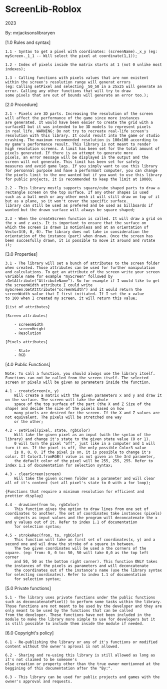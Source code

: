 # ScreenLib-Roblox
2023

By: mrjacksonslibraryen

[1.0 Rules and syntax]

	1.1 - Syntax to get a pixel with coordinates: (screenName)._x_y (eg: myScreen._1_1 -- Will select the pixel at coordinate(1,1));

	1.2 - Index of pixels inside the matrix starts at 1 (not 0 unlike most indexes);
	
	1.3 - Calling functions with pixels values that are non existent within the screen's resolution range will generat errors
	(eg: Calling setPixel and selecting _50_50 in a 25x25 will generate an error. Calling any other functions that will try to draw
	some pixels that are out of bounds will generate an error too.);
	
[2.0 Procedure]

	2.1 - Pixels are 3D parts. Increasing the resolution of the screen will affect the performance of the game since more instances
	are generated. It would have been easier to create the grid with a surfaceUI but it was intended to be 3D models to represent pixels
	in real life. WARNING: Do not try to recreate real-life screen's resolution with this library. It could result into the game or studio
	crashing. The maximum recommended resolution is 100x100 according to my game's performance result. This library is not meant to render
	high resolution screens. A limit has been set for the total amount of pixels generated. If there is an attempt to generate more
	pixels, an error message will be displayed in the output and the screen will not generate. This limit has been set for safety
	measures and avoid game lags. If you simply want to use this library for personnal purpose and have a performant computer, you can change
	the pixels limit to the one wanted but if you want to use this library for public projects, it is recommended to keep the limit at 10000;

	2.2 - This library mostly supports square/cube shaped parts to draw a rectangle screen on the top surface. If any other shapes is used
	such as a ball mesh or any other mesh it will still draw on top of it but as a plane, so it won't cover the specific surface. 
	library can still be used as prefered and be used as billboards if wanted but the drawn surface will always be square shaped;

	2.3 - When the createScreen function is called. It will draw a grid on the x and z axis. It is important to ensure that the surface on
	which the screen is drawn is motionless and at an orientation of Vector3(0, 0, 0). The library does not take in consideration the
	orientation of the instance (part) when drawn. Once the screen has been succesfully drawn, it is possible to move it around and rotate
	it;
	
[3.0 Properties]

	3.1 - The library will set a bunch of attributes to the screen folder when created. Those attributes can be used for further manipulation
	and calculations. To get an attribute of the screen write your screen variable name for example "myScreen" followed by 
	:GetAttribute("AttributeName"). So for example if I would like to get the screenWidth attribute I could write
	myScreen:GetAtttribute("screenWidth") and it would return the screenWidth value that I first initiated. If I set the x value
	to 100 when I created my screen, it will return this value;
	
	{List of attributes}
	
	[Screen attributes]
	
		- screenWidth
		- screenHeight
		- Resolution
		
	[Pixels attributes]
	
		- State
		- RGB
	
[4.0 Public Functions]

	Note: To call a function, you should always use the library itself. Functions can not be called from the screen itself. The selected
	screen or pixels will be given as parameters inside the function.

	4.1 - createScreen(x, y)
		Will create a matrix with the given parameters x and y and draw it on the surface. The screen will take the whole
		space of the top surface of the part (the X and Z Size of the shape) and decide the size of the pixels based on how
		many pixels are desired for the screen. If the X and Z values are not equivalent. The pixels will be stretched one way
		or the other;
		
	4.2 - setPixel(pixel, state, rgbColor)
		Will take the given pixel as an input (with the syntax of the library) and change it's state to the given state value (0 or 1).
		0 will turn the pixel "off", just like in a computer and 1 will turn it on. If the pixel is off, the only possible Color3 value
		is 0, 0, 0. If the pixel is on, it is possible to change it's color. If Color3.fromRGB() value is not given in the 3rd parameter, 
		the default color of the pixel will be 255, 255, 255. Refer to index 1.1 of documentation for selection syntax;
		
	4.3 - clearScreen(screen)
		Will take the given screen folder as a parameter and will clear all of it's content (set all pixel's state to 0 with a for loop);
		
	{Functions that require a minimum resolution for efficient and prettier display}
	
	4.4 - drawLine(from to, rgbColor)
		This function gives the option to draw lines from one set of coordinates to another. The set of coordinates take instances (pixels)
		objects as input values and the program will deconcatenate the x and y values out of it. Refer to index 1.1 of documentation
		for selection syntax;
	
	4.5 - strokeRec(from, to, rgbColor)
		This function will take an first set of coordinates(x, y) and a second one and wil draw the stroke of a square in between.
		The two given coordinates will be used a the corners of the square. (eg: from: 0, 0 to: 50, 50 will take 0,0 as the top left corner
		and 50, 50 as the bottom right corner). This function ONLY takes the instances of the pixels as parameters and will deconcatenate
		the coordinates out of the instance's name (use the library syntax for selecting coordinates). Refer to index 1.1 of documentation
		for selection syntax;

[5.0 Private functions]

	5.1 - The library uses private functions under the public functions such as deconcatenatePixel() to perform some tasks within the library.
	Those functions are not meant to be used by the developer and they are only meant to be used by the functions that can be called
	from the developer. These functions have not been included in the module to make the library more simple to use for developers but it
	is still possible to include them inside the module if needed.

[6.0 Copyright's policy]

	6.1 - Re-publishing the library or any of it's functions or modified content without the owner's aproval is not allowed.
	
	6.2 - Sharing and re-using this library is still allowed as long as it's not claimed to be someone's 
	else creation or property other than the true owner mentionned at the beggining of this documentation after the "By:".
	
	6.3 - This library can be used for public projects and games with the owner's approval and requests.
